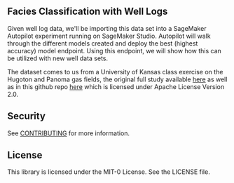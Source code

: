 ## Facies Classification with Well Logs

Given well log data, we'll be importing this data set into a SageMaker Autopilot experiment running on SageMaker Studio. Autopilot will walk through the different models created and deploy the best (highest accuracy) model endpoint. Using this endpoint, we will show how this can be utilized with new well data sets.

The dataset comes to us from a University of Kansas class exercise on the Hugoton and Panoma gas fields, the original full study available [here](https://www.sciencedirect.com/science/article/pii/S0098300406001956) as well as in this github repo [here](https://github.com/seg/tutorials-2016/blob/master/1610_Facies_classification/manuscript/facies_classification.md) which is licensed under Apache License Version 2.0.


## Security

See [CONTRIBUTING](CONTRIBUTING.md#security-issue-notifications) for more information.

## License

This library is licensed under the MIT-0 License. See the LICENSE file.

